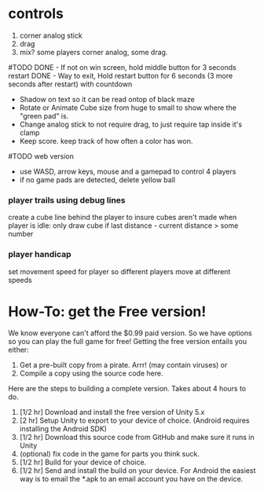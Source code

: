 # controls
1. corner analog stick
2. drag
3. mix? some players corner analog, some drag.

#TODO
DONE - If not on win screen, hold middle button for 3 seconds restart
DONE - Way to exit, Hold restart button for 6 seconds (3 more seconds after restart) with countdown
- Shadow on text so it can be read ontop of black maze
- Rotate or Animate Cube size from huge to small to show where the "green pad" is.
- Change analog stick to not require drag, to just require tap inside it's clamp
- Keep score. keep track of how often a color has won.

#TODO web version
- use WASD, arrow keys, mouse and a gamepad to control 4 players
- if no game pads are detected, delete yellow ball

### player trails using debug lines
create a cube line behind the player
to insure cubes aren't made when player is idle:
only draw cube if last distance - current distance > some number
### player handicap
set movement speed for player so different players move at different speeds

# How-To: get the Free version!
We know everyone can't afford the $0.99 paid version. So we have options so you can play the full game for free! Getting the free version entails you either:
1. Get a pre-built copy from a pirate. Arrr! (may contain viruses)
or
2. Compile a copy using the source code here.

Here are the steps to building a complete version. Takes about 4 hours to do.
1. [1/2 hr] Download and install the free version of Unity 5.x
2. [2 hr] Setup Unity to export to your device of choice. (Android requires installing the Android SDK)
3. [1/2 hr] Download this source code from GitHub and make sure it runs in Unity
4. (optional) fix code in the game for parts you think suck.
5. [1/2 hr] Build for your device of choice.
6. [1/2 hr] Send and install the build on your device. For Android the easiest way is to email the *.apk to an email account you have on the device.